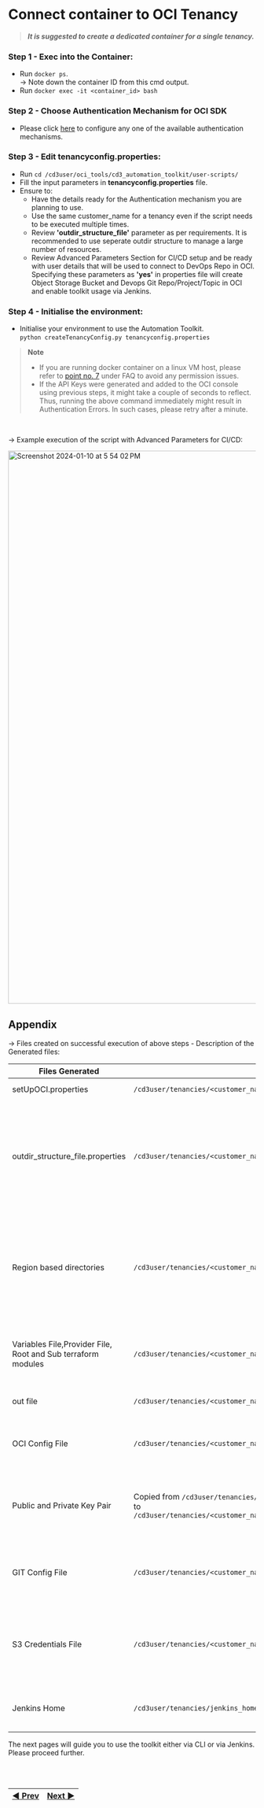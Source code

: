 # Connect container to OCI Tenancy


> ***It is suggested to create a dedicated container for a single tenancy.***

### **Step 1 - Exec into the Container**:
* Run  ```docker ps```.
<br> → Note down the container ID from this cmd output.
* Run  ```docker exec -it <container_id> bash```

### **Step 2 - Choose Authentication Mechanism for OCI SDK**</a>
* Please click [here](/cd3_automation_toolkit/documentation/user_guide/Auth_Mechanisms_in_OCI.md) to configure any one of the available authentication mechanisms.
  
### **Step 3 - Edit tenancyconfig.properties**:
* Run ```cd /cd3user/oci_tools/cd3_automation_toolkit/user-scripts/```
* Fill the input parameters in **tenancyconfig.properties** file.
* Ensure to:
    -  Have the details ready for the Authentication mechanism you are planning to use.
    -  Use the same customer_name for a tenancy even if the script needs to be executed multiple times.
    -  Review **'outdir_structure_file'** parameter as per requirements. It is recommended to use seperate outdir structure to manage 
       a large number of resources. <br>
    -  Review Advanced Parameters Section for CI/CD setup and be ready with user details that will be used to connect to DevOps Repo in OCI.              Specifying these parameters as **'yes'** in properties file will create Object Storage Bucket and Devops Git Repo/Project/Topic in OCI 
       and enable toolkit usage via Jenkins.

 
### **Step 4 - Initialise the environment**:
* Initialise your environment to use the Automation Toolkit.
<br>```python createTenancyConfig.py tenancyconfig.properties```

> <b>Note</b>
> * If you are running docker container on a linux VM host, please refer to [point no. 7](/cd3_automation_toolkit/documentation/user_guide/FAQ.md) under FAQ to avoid any permission issues.
> * If the API Keys were generated and added to the OCI console using previous steps, it might take a couple of seconds to reflect. Thus, running the above command immediately might result in Authentication Errors. In such cases, please retry after a minute.
<br>

→ Example execution of the script with Advanced Parameters for CI/CD:

<img width="1124" alt="Screenshot 2024-01-10 at 5 54 02 PM" src="https://github.com/oracle-devrel/cd3-automation-toolkit/assets/70213341/f8a6774a-da82-4d93-99b6-1bb4ae99fc37">




## Appendix
→ Files created on successful execution of above steps - Description of the Generated files:

| Files Generated | At File Path | Comment/Purpose |
| --------------- | ------------ | --------------- |
| setUpOCI.properties | ```/cd3user/tenancies/<customer_name>/<customer_name>_setUpOCI.properties``` | Customer Specific properties |
| outdir_structure_file.properties | ```/cd3user/tenancies/<customer_name>/<customer_name>_outdir_structure_file``` | Customer Specific properties file for outdir structure.<br> This file will not be generated if 'outdir_structure_file' parameter was set to empty(single outdir) in tenancyconfig.properties while running createTenancyConfig.py |
| Region based directories | ```/cd3user/tenancies/<customer_name>/terraform_files``` | Tenancy's subscribed regions based directories for the generation of terraform files.<br>Each region directory will contain individual directory for each service based on the parameter 'outdir_structure_file' |
| Variables File,Provider File, Root and Sub terraform modules | ```/cd3user/tenancies/<customer_name>/terraform_files/<region>``` | Required for terraform to work. Variables file and Provider file will be genrated based on authentication mechanism chosen.|
| out file | ```/cd3user/tenancies/<customer_name>/createTenancyConfig.out``` | This file contains a copy of information displayed as the console output. |
| OCI Config File | ```/cd3user/tenancies/<customer_name>/.config_files/<customer_name>_oci_config``` | Customer specific Config file for OCI API calls. This will have data based on authentication mechanism chosen. |
| Public and Private Key Pair | Copied from ```/cd3user/tenancies/keys/```<br>to<br>```/cd3user/tenancies/<customer_name>/.config_files``` | API Key for authentication mechanism as API_Key are copied to customer specific out directory locations for easy access. |
| GIT Config File | ```/cd3user/tenancies/<customer_name>/.config_files/<customer_name>_git_config``` | Customer specific GIT Config file for OCI Dev Ops GIT operations. This is generated only if use_oci_devops_git is set to yes |
| S3 Credentials File | ```/cd3user/tenancies/<customer_name>/.config_files/<customer_name>_s3_credentials``` | This file contains access key and secret for S3 compatible OS bucket to manage remote terraform state. This is generated only if use_remote_state is set to yes |
| Jenkins Home | ```/cd3user/tenancies/jenkins_home``` | This folder contains jenkins specific data. ```Single Jenkins instance can be setup for a single container.```|

The next pages will guide you to use the toolkit either via CLI or via Jenkins. Please proceed further.

<br><br>
<div align='center'>

| <a href="/cd3_automation_toolkit/documentation/user_guide/Launch_Docker_container.md">:arrow_backward: Prev</a> | <a href="/cd3_automation_toolkit/documentation/user_guide/Workflows.md">Next :arrow_forward:</a> |
| :---- | -------: |
  
</div>
